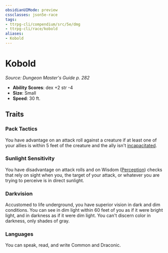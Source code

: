 ```yaml
---
obsidianUIMode: preview
cssclasses: json5e-race
tags:
- ttrpg-cli/compendium/src/5e/dmg
- ttrpg-cli/race/kobold
aliases:
- Kobold
---
```

# Kobold
*Source: Dungeon Master's Guide p. 282*  


- **Ability Scores**: dex +2 str -4
- **Size**: Small
- **Speed**: 30 ft.

## Traits

### Pack Tactics

You have advantage on an attack roll against a creature if at least one of your allies is within 5 feet of the creature and the ally isn't [incapacitated](/3-Mechanics/CLI/Rules/conditions.md#Incapacitated).

### Sunlight Sensitivity

You have disadvantage on attack rolls and on Wisdom ([Perception](/3-Mechanics/CLI/Rules/skills.md#Perception)) checks that rely on sight when you, the target of your attack, or whatever you are trying to perceive is in direct sunlight.

### Darkvision

Accustomed to life underground, you have superior vision in dark and dim conditions. You can see in dim light within 60 feet of you as if it were bright light, and in darkness as if it were dim light. You can't discern color in darkness, only shades of gray.

### Languages

You can speak, read, and write Common and Draconic.
